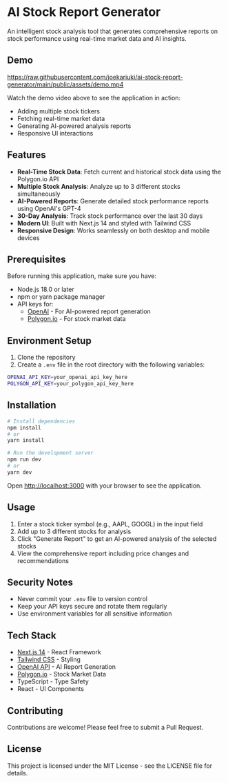 # AI Stock Report Generator

An intelligent stock analysis tool that generates comprehensive reports on stock performance using real-time market data and AI insights.

## Demo

https://raw.githubusercontent.com/joekariuki/ai-stock-report-generator/main/public/assets/demo.mp4

Watch the demo video above to see the application in action:

- Adding multiple stock tickers
- Fetching real-time market data
- Generating AI-powered analysis reports
- Responsive UI interactions

## Features

- **Real-Time Stock Data**: Fetch current and historical stock data using the Polygon.io API
- **Multiple Stock Analysis**: Analyze up to 3 different stocks simultaneously
- **AI-Powered Reports**: Generate detailed stock performance reports using OpenAI's GPT-4
- **30-Day Analysis**: Track stock performance over the last 30 days
- **Modern UI**: Built with Next.js 14 and styled with Tailwind CSS
- **Responsive Design**: Works seamlessly on both desktop and mobile devices

## Prerequisites

Before running this application, make sure you have:

- Node.js 18.0 or later
- npm or yarn package manager
- API keys for:
  - [OpenAI](https://platform.openai.com) - For AI-powered report generation
  - [Polygon.io](https://polygon.io) - For stock market data

## Environment Setup

1. Clone the repository
2. Create a `.env` file in the root directory with the following variables:

```bash
OPENAI_API_KEY=your_openai_api_key_here
POLYGON_API_KEY=your_polygon_api_key_here
```

## Installation

```bash
# Install dependencies
npm install
# or
yarn install

# Run the development server
npm run dev
# or
yarn dev
```

Open [http://localhost:3000](http://localhost:3000) with your browser to see the application.

## Usage

1. Enter a stock ticker symbol (e.g., AAPL, GOOGL) in the input field
2. Add up to 3 different stocks for analysis
3. Click "Generate Report" to get an AI-powered analysis of the selected stocks
4. View the comprehensive report including price changes and recommendations

## Security Notes

- Never commit your `.env` file to version control
- Keep your API keys secure and rotate them regularly
- Use environment variables for all sensitive information

## Tech Stack

- [Next.js 14](https://nextjs.org/) - React Framework
- [Tailwind CSS](https://tailwindcss.com/) - Styling
- [OpenAI API](https://openai.com/) - AI Report Generation
- [Polygon.io](https://polygon.io/) - Stock Market Data
- TypeScript - Type Safety
- React - UI Components

## Contributing

Contributions are welcome! Please feel free to submit a Pull Request.

## License

This project is licensed under the MIT License - see the LICENSE file for details.
